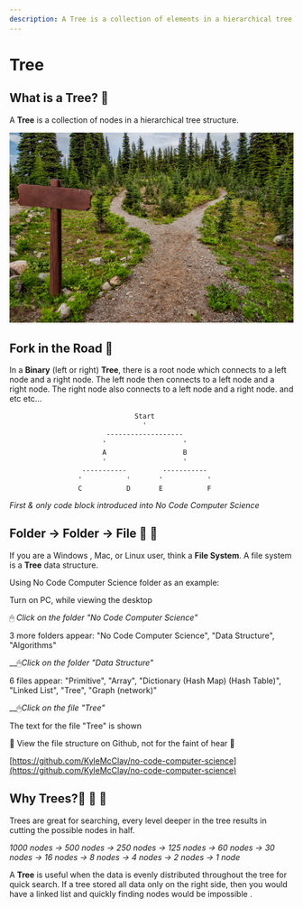 ```yaml
---
description: A Tree is a collection of elements in a hierarchical tree structure
---
```


# Tree

## What is a Tree? 🌳 

A **Tree** is a collection of nodes in a hierarchical tree structure.

![Left or Right?](../.gitbook/assets/pexels-james-wheeler-1578750.jpg)

## Fork in the Road 🐾 

In a **Binary** \(left or right\) **Tree**, there is a root node which connects to a left node and a right node. The left node then connects to a left node and a right node. The right node also connects to a left node and a right node. and etc etc...

```text
                               Start
                                 '
                        -------------------
                       '                   '
                       A                   B
                       '                   '
                  -----------         -----------
                 '           '       '           '
                 C           D       E           F
```

_First & only code block introduced into No Code Computer Science_

## Folder -&gt; Folder -&gt; File 📁 📂 

If you are a Windows , Mac, or Linux user, think a **File System**. A file system is a **Tree** data structure. 

Using No Code Computer Science folder as an example:

Turn on PC, while viewing the desktop 

🖱 _Click on the folder "No Code Computer Science"_

3 more folders appear: "No Code Computer Science", "Data Structure", "Algorithms"

\_\_🖱_Click on the folder "Data Structure"_

6 files appear: "Primitive", "Array", "Dictionary \(Hash Map\) \(Hash Table\)", "Linked List", "Tree", "Graph \(network\)"

\_\_🖱_Click on the file "Tree"_

The text for the file "Tree" is shown

😬 View the file structure on Github, not for the faint of hear 😬 

[https://github.com/KyleMcClay/no-code-computer-science](https://github.com/KyleMcClay/no-code-computer-science)

## Why Trees?🌳 🌴 🌲 

Trees are great for searching, every level deeper in the tree results in cutting the possible nodes in half.

_1000 nodes -&gt; 500 nodes -&gt; 250 nodes -&gt; 125 nodes -&gt;  60 nodes  -&gt; 30 nodes -&gt; 16 nodes -&gt; 8 nodes -&gt;  4 nodes -&gt; 2 nodes -&gt; 1 node_ 

A **Tree** is useful when the data is evenly distributed throughout the tree for quick search. If a tree stored all data only on the right side, then you would have a linked list and quickly finding nodes would be impossible . 

